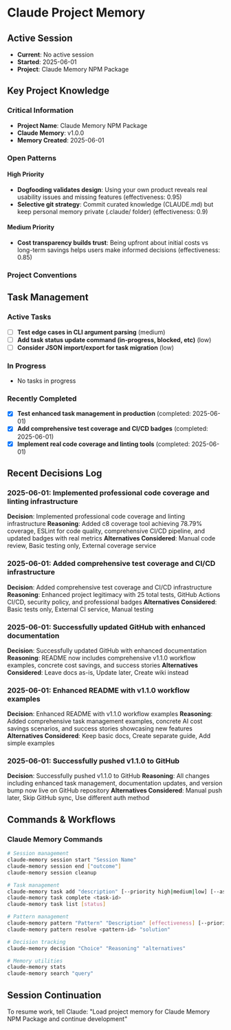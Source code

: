 # Claude Project Memory

## Active Session
- **Current**: No active session
- **Started**: 2025-06-01
- **Project**: Claude Memory NPM Package

## Key Project Knowledge

### Critical Information
- **Project Name**: Claude Memory NPM Package
- **Claude Memory**: v1.0.0
- **Memory Created**: 2025-06-01

### Open Patterns
#### High Priority
- **Dogfooding validates design**: Using your own product reveals real usability issues and missing features (effectiveness: 0.95)
- **Selective git strategy**: Commit curated knowledge (CLAUDE.md) but keep personal memory private (.claude/ folder) (effectiveness: 0.9)
#### Medium Priority
- **Cost transparency builds trust**: Being upfront about initial costs vs long-term savings helps users make informed decisions (effectiveness: 0.85)



### Project Conventions
<!-- Discovered during development -->

## Task Management

### Active Tasks
- [ ] **Test edge cases in CLI argument parsing** (medium)
- [ ] **Add task status update command (in-progress, blocked, etc)** (low)
- [ ] **Consider JSON import/export for task migration** (low)

### In Progress
- No tasks in progress

### Recently Completed
- [x] **Test enhanced task management in production** (completed: 2025-06-01)
- [x] **Add comprehensive test coverage and CI/CD badges** (completed: 2025-06-01)
- [x] **Implement real code coverage and linting tools** (completed: 2025-06-01)

## Recent Decisions Log

### 2025-06-01: Implemented professional code coverage and linting infrastructure
**Decision**: Implemented professional code coverage and linting infrastructure
**Reasoning**: Added c8 coverage tool achieving 78.79% coverage, ESLint for code quality, comprehensive CI/CD pipeline, and updated badges with real metrics
**Alternatives Considered**: Manual code review, Basic testing only, External coverage service


### 2025-06-01: Added comprehensive test coverage and CI/CD infrastructure
**Decision**: Added comprehensive test coverage and CI/CD infrastructure
**Reasoning**: Enhanced project legitimacy with 25 total tests, GitHub Actions CI/CD, security policy, and professional badges
**Alternatives Considered**: Basic tests only, External CI service, Manual testing


### 2025-06-01: Successfully updated GitHub with enhanced documentation
**Decision**: Successfully updated GitHub with enhanced documentation
**Reasoning**: README now includes comprehensive v1.1.0 workflow examples, concrete cost savings, and success stories
**Alternatives Considered**: Leave docs as-is, Update later, Create wiki instead


### 2025-06-01: Enhanced README with v1.1.0 workflow examples
**Decision**: Enhanced README with v1.1.0 workflow examples
**Reasoning**: Added comprehensive task management examples, concrete AI cost savings scenarios, and success stories showcasing new features
**Alternatives Considered**: Keep basic docs, Create separate guide, Add simple examples


### 2025-06-01: Successfully pushed v1.1.0 to GitHub
**Decision**: Successfully pushed v1.1.0 to GitHub
**Reasoning**: All changes including enhanced task management, documentation updates, and version bump now live on GitHub repository
**Alternatives Considered**: Manual push later, Skip GitHub sync, Use different auth method


## Commands & Workflows

### Claude Memory Commands
```bash
# Session management
claude-memory session start "Session Name"
claude-memory session end ["outcome"]
claude-memory session cleanup

# Task management
claude-memory task add "description" [--priority high|medium|low] [--assignee name]
claude-memory task complete <task-id>
claude-memory task list [status]

# Pattern management
claude-memory pattern "Pattern" "Description" [effectiveness] [--priority critical|high|medium|low]
claude-memory pattern resolve <pattern-id> "solution"

# Decision tracking
claude-memory decision "Choice" "Reasoning" "alternatives"

# Memory utilities
claude-memory stats
claude-memory search "query"
```

## Session Continuation
To resume work, tell Claude:
"Load project memory for Claude Memory NPM Package and continue development"
